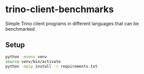 # trino-client-benchmarks
Simple Trino client programs in different languages that can be benchmarked

## Setup

```bash
python -mvenv venv
source venv/bin/activate
python -mpip install -r requirements.txt
```
